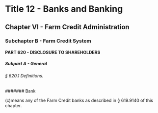 
# Title 12 - Banks and Banking
## Chapter VI - Farm Credit Administration
### Subchapter B - Farm Credit System
#### PART 620 - DISCLOSURE TO SHAREHOLDERS
##### Subpart A - General
###### § 620.1 Definitions.
####### Bank

(c)means any of the Farm Credit banks as described in § 619.9140 of this chapter.
